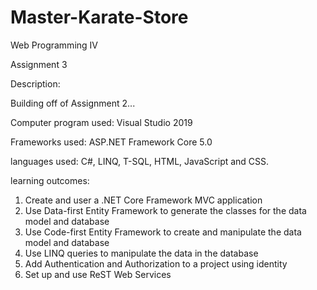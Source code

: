 # Master-Karate-Store

Web Programming IV

Assignment 3

Description:

Building off of Assignment 2...

Computer program used: Visual Studio 2019

Frameworks used: ASP.NET Framework Core 5.0

languages used: C#, LINQ, T-SQL, HTML, JavaScript and CSS.

learning outcomes: 
1. Create and user a .NET Core Framework MVC application
2. Use Data-first Entity Framework to generate the classes for the data model and database
3. Use Code-first Entity Framework to create and manipulate the data model and database
4. Use LINQ queries to manipulate the data in the database
5. Add Authentication and Authorization to a project using identity
6. Set up and use ReST Web Services

